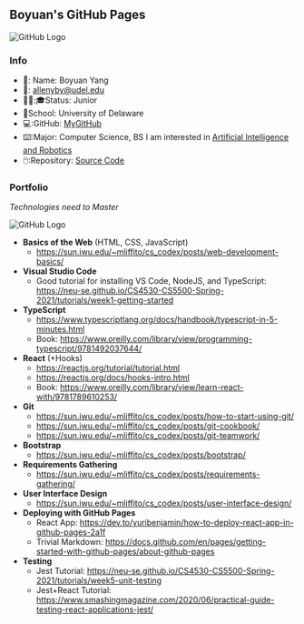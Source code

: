## Boyuan's GitHub Pages
![GitHub Logo](/images/logo.png)
### Info
- 📛: Name: Boyuan Yang
- 📧: allenyby@udel.edu
- 👨‍🎓:🎓Status: Junior
- 🏫School: University of Delaware
- 💻:GitHub: [MyGitHub](https://github.com/boyuan1228)
- ⌨️:Major: Computer Science, BS I am interested in [Artificial Intelligence and Robotics](https://www.cis.udel.edu/research/artificial-intelligence/)
- 🖱️:Repository: [Source Code](https://github.com/boyuan1228/boyuan1228.github.io/blob/main/README.md)


### **Portfolio**

*Technologies need to Master*

![GitHub Logo](/images/logo.png)

- **Basics of the Web** (HTML, CSS, JavaScript)
  - https://sun.iwu.edu/~mliffito/cs_codex/posts/web-development-basics/
- **Visual Studio Code**
  - Good tutorial for installing VS Code, NodeJS, and TypeScript: https://neu-se.github.io/CS4530-CS5500-Spring-2021/tutorials/week1-getting-started
- **TypeScript**
  - https://www.typescriptlang.org/docs/handbook/typescript-in-5-minutes.html
  - Book: https://www.oreilly.com/library/view/programming-typescript/9781492037644/ 
- **React** (+Hooks)
  - https://reactjs.org/tutorial/tutorial.html
  - https://reactjs.org/docs/hooks-intro.html
  - Book: https://www.oreilly.com/library/view/learn-react-with/9781789610253/ 
- **Git**
  - https://sun.iwu.edu/~mliffito/cs_codex/posts/how-to-start-using-git/ 
  - https://sun.iwu.edu/~mliffito/cs_codex/posts/git-cookbook/ 
  - https://sun.iwu.edu/~mliffito/cs_codex/posts/git-teamwork/
- **Bootstrap**
  - https://sun.iwu.edu/~mliffito/cs_codex/posts/bootstrap/
- **Requirements Gathering**
  - https://sun.iwu.edu/~mliffito/cs_codex/posts/requirements-gathering/
- **User Interface Design**
  - https://sun.iwu.edu/~mliffito/cs_codex/posts/user-interface-design/
- **Deploying with GitHub Pages**
  - React App: https://dev.to/yuribenjamin/how-to-deploy-react-app-in-github-pages-2a1f 
  - Trivial Markdown: https://docs.github.com/en/pages/getting-started-with-github-pages/about-github-pages 
- **Testing**
  - Jest Tutorial: https://neu-se.github.io/CS4530-CS5500-Spring-2021/tutorials/week5-unit-testing
  - Jest+React Tutorial: https://www.smashingmagazine.com/2020/06/practical-guide-testing-react-applications-jest/
